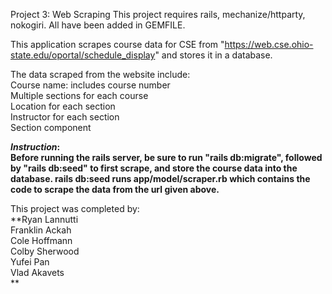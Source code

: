 Project 3: Web Scraping
This project requires rails, mechanize/httparty, nokogiri. All have been added in GEMFILE.

This application scrapes course data for CSE from "https://web.cse.ohio-state.edu/oportal/schedule_display" and stores it in a database. 

The data scraped from the website include:<br />
Course name: includes course number<br />
Multiple sections for each course<br />
Location for each section<br />
Instructor for each section<br />
Section component<br />

**_Instruction_:<br />
Before running the rails server, be sure to run "rails db:migrate", followed by "rails db:seed" to first scrape, and store the course data into the database. rails db:seed runs app/model/scraper.rb which contains the code to scrape the data from the url given above.** 

This project was completed by:<br />
**Ryan Lannutti<br />
Franklin Ackah<br />
Cole Hoffmann<br />
Colby Sherwood<br />
Yufei Pan<br />
Vlad Akavets<br />
**
